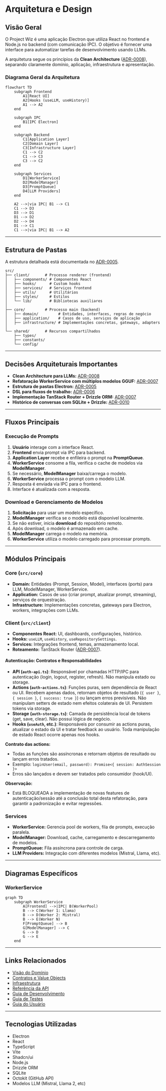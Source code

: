 # Arquitetura e Design

## Visão Geral

O Project Wiz é uma aplicação Electron que utiliza React no frontend e Node.js no backend (com comunicação IPC). O objetivo é fornecer uma interface para automatizar tarefas de desenvolvimento usando LLMs.

A arquitetura segue os princípios da **Clean Architecture** ([ADR-0008](adr/ADR-0008-Clean-Architecture-LLM.md)), separando claramente domínio, aplicação, infraestrutura e apresentação.

### Diagrama Geral da Arquitetura

```mermaid
flowchart TD
    subgraph Frontend
        A1[React UI]
        A2[Hooks (useLLM, useHistory)]
        A1 --> A2
    end

    subgraph IPC
        B1[IPC Electron]
    end

    subgraph Backend
        C1[Application Layer]
        C2[Domain Layer]
        C3[Infrastructure Layer]
        C1 --> C2
        C1 --> C3
        C3 --> C2
    end

    subgraph Services
        D1[WorkerService]
        D2[ModelManager]
        D3[PromptQueue]
        D4[LLM Providers]
    end

    A2 -->|via IPC| B1 --> C1
    C1 --> D3
    D3 --> D1
    D1 --> D2
    D2 --> D4
    D1 --> C1
    C1 -->|via IPC| B1 --> A2
```

---

## Estrutura de Pastas

A estrutura detalhada está documentada no [ADR-0005](adr/ADR-0005-Estrutura-de-Pastas-Electron.md).

```plaintext
src/
├── client/       # Processo renderer (frontend)
│   ├── components/ # Componentes React
│   ├── hooks/      # Custom hooks
│   ├── services/   # Serviços frontend
│   ├── utils/      # Utilitários
│   ├── styles/     # Estilos
│   └── lib/        # Bibliotecas auxiliares
│
├── core/         # Processo main (backend)
│   ├── domain/         # Entidades, interfaces, regras de negócio
│   ├── application/    # Casos de uso, serviços de aplicação
│   ├── infrastructure/ # Implementações concretas, gateways, adapters
│
└── shared/       # Recursos compartilhados
    ├── types/
    ├── constants/
    └── config/
```

---

## Decisões Arquiteturais Importantes

- **Clean Architecture para LLMs:** [ADR-0008](adr/ADR-0008-Clean-Architecture-LLM.md)
- **Refatoração WorkerService com múltiplos modelos GGUF:** [ADR-0007](adr/ADR-0007-Refatoracao-WorkerService-Mistral-GGUF.md)
- **Estrutura de pastas Electron:** [ADR-0005](adr/ADR-0005-Estrutura-de-Pastas-Electron.md)
- **DSL para fluxos de trabalho:** [ADR-0006](adr/ADR-0006-DSL-para-fluxos-de-trabalho.md)
- **Implementação TanStack Router + Drizzle ORM:** [ADR-0007](adr/ADR-0007-Implementacao-TanStack-Router-Drizzle.md)
- **Histórico de conversas com SQLite + Drizzle:** [ADR-0010](adr/ADR-0010-Historico-Conversas-SQLite-Drizzle.md)

---

## Fluxos Principais

### Execução de Prompts

1. **Usuário** interage com a interface React.
2. **Frontend** envia prompt via IPC para backend.
3. **Application Layer** recebe e enfileira o prompt na **PromptQueue**.
4. **WorkerService** consome a fila, verifica o cache de modelos via **ModelManager**.
5. Se necessário, **ModelManager** baixa/carrega o modelo.
6. **WorkerService** processa o prompt com o modelo LLM.
7. Resposta é enviada via IPC para o frontend.
8. Interface é atualizada com a resposta.

### Download e Gerenciamento de Modelos

1. **Solicitação** para usar um modelo específico.
2. **ModelManager** verifica se o modelo está disponível localmente.
3. Se não estiver, inicia **download** do repositório remoto.
4. Após download, o modelo é armazenado em cache.
5. **ModelManager** carrega o modelo na memória.
6. **WorkerService** utiliza o modelo carregado para processar prompts.

---

## Módulos Principais

### Core (`src/core`)

- **Domain:** Entidades (Prompt, Session, Model), interfaces (ports) para LLM, ModelManager, WorkerService.
- **Application:** Casos de uso (criar prompt, atualizar prompt, streaming), serviços de orquestração.
- **Infrastructure:** Implementações concretas, gateways para Electron, workers, integrações com LLMs.

### Client (`src/client`)

- **Componentes React:** UI, dashboards, configurações, histórico.
- **Hooks:** `useLLM`, `useHistory`, `useRepositorySettings`.
- **Services:** Integrações frontend, temas, armazenamento local.
- **Roteamento:** TanStack Router ([ADR-0007](adr/ADR-0007-Implementacao-TanStack-Router-Drizzle.md)).

#### Autenticação: Contratos e Responsabilidades

- **API (`auth-api.ts`)**: Responsável por chamadas HTTP/IPC para autenticação (login, logout, register, refresh). Não manipula estado ou storage.
- **Actions (`auth-actions.ts`)**: Funções puras, sem dependência de React ou UI. Recebem apenas dados, retornam objetos de resultado (`{ user }`, `{ session }`, `{ success: true }`) ou lançam erros previsíveis. Não manipulam setters de estado nem efeitos colaterais de UI. Persistem tokens via storage.
- **Storage (`auth-storage.ts`)**: Camada de persistência local de tokens (get, save, clear). Não possui lógica de negócio.
- **Hooks (`useAuth`, etc.)**: Responsáveis por consumir as actions puras, atualizar o estado da UI e tratar feedback ao usuário. Toda manipulação de estado React ocorre apenas nos hooks.

**Contrato das actions:**
- Todas as funções são assíncronas e retornam objetos de resultado ou lançam erros tratados.
- Exemplo: `loginUser(email, password): Promise<{ session: AuthSession }>`
- Erros são lançados e devem ser tratados pelo consumidor (hook/UI).

**Observação:**
- Está BLOQUEADA a implementação de novas features de autenticação/sessão até a conclusão total desta refatoração, para garantir a padronização e evitar regressões.

### Services

- **WorkerService:** Gerencia pool de workers, fila de prompts, execução paralela.
- **ModelManager:** Download, cache, carregamento e descarregamento de modelos.
- **PromptQueue:** Fila assíncrona para controle de carga.
- **LLM Providers:** Integração com diferentes modelos (Mistral, Llama, etc).

---

## Diagramas Específicos

### WorkerService

```mermaid
graph TD
    subgraph WorkerService
        A[Frontend] -->|IPC| B(WorkerPool)
        B --> C(Worker 1: Llama)
        B --> D(Worker 2: Mistral)
        B --> E(Worker N)
        F[PromptQueue] --> B
        G[ModelManager] --> C
        G --> D
        G --> E
    end
```

---

## Links Relacionados

- [Visão do Domínio](domain-overview.md)
- [Contratos e Value Objects](domain-contratos-e-value-objects.md)
- [Infraestrutura](infrastructure-overview.md)
- [Referência da API](api-reference.md)
- [Guia de Desenvolvimento](development.md)
- [Guia de Testes](testing-strategy.md)
- [Guia do Usuário](user-guide.md)

---

## Tecnologias Utilizadas

- Electron
- React
- TypeScript
- Vite
- Shadcn/ui
- Node.js
- Drizzle ORM
- SQLite
- Octokit (GitHub API)
- Modelos LLM (Mistral, Llama 2, etc)
